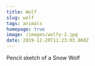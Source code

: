 ```yaml
---
title: Wolf
slug: wolf
tags: animals
homepage: true
image: /images/wolfy-2.jpg
date: 2019-12-20T11:23:03.868Z
---
```

Pencil sketch of a Snow Wolf
